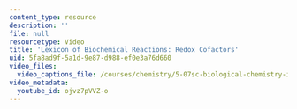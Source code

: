 ```yaml
---
content_type: resource
description: ''
file: null
resourcetype: Video
title: 'Lexicon of Biochemical Reactions: Redox Cofactors'
uid: 5fa8ad9f-5a1d-9e87-d988-ef0e3a76d660
video_files:
  video_captions_file: /courses/chemistry/5-07sc-biological-chemistry-i-fall-2013/resource-index/redox-cofactors/ojvz7pVVZ-o.vtt
video_metadata:
  youtube_id: ojvz7pVVZ-o
---
```

